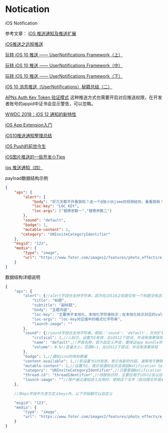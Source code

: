 # Notication
iOS Notification

参考文章：
[iOS 推送通知及推送扩展](https://juejin.im/post/5bc9a6e45188254a075e305c)

[iOS推送之远程推送](https://www.jianshu.com/p/4b947569a548)

[玩转 iOS 10 推送 —— UserNotifications Framework（上）](https://www.jianshu.com/p/2f3202b5e758)

[玩转 iOS 10 推送 —— UserNotifications Framework（中）](https://www.jianshu.com/p/5a4b88874f3a)

[玩转 iOS 10 推送 —— UserNotifications Framework（下）](https://www.jianshu.com/p/25ca24215f75)

[iOS 10 消息推送（UserNotifications）秘籍总结（二）](https://www.jianshu.com/p/81c6bd16c7ac)

[APNs Auth Key Token 验证模式](https://www.jianshu.com/p/b700f0237b0e)
这种推送方式也需要开启对应推送权限，在开发者账号的appid中证书会显示警告，可以忽略。

[WWDC 2018：iOS 12 通知的新特性](https://juejin.im/post/5b1b7c3de51d4506ca62d787)

[iOS App Extension入门](https://www.jianshu.com/p/8cf08db29356)

[iOS10推送通知整理总结](https://www.jianshu.com/p/f465fde82c4b)

[iOS Push的前世今生](https://juejin.im/entry/5a9118d2f265da4e6f17fcfc)

[iOS图片推送的一些开发小Tips](https://www.jianshu.com/p/0ab721604877)

[ios 推送通知（四）](https://www.zybuluo.com/evolxb/note/482251)


payload数据结构示例
```json
{
    "aps": {
        "alert": {
            "body": "好几天都不开看我啦？送一个@张小伙jsme的视频给你，看看我嘛！",
            "loc-key": "LOC_KEY",
            "loc-args": ["替换参数一","替换参数二"]
        },
        "sound": "default",
        "badge": 1,
        "mutable-content": 1,
	   "category": "UNInviteCategoryIdentifier"
    },
    "msgid": "123",
    "media": {
        "type": "image",
        "url": "https://www.fotor.com/images2/features/photo_effects/e_bw.jpg"
    }
}
```
数据结构详细说明
```js
{
    "aps": {
        "alert": {//alert字段也支持字符串，因为在iOS10之前是仅有一个标题没有这么多扩展，例如："alert": "标题"
            "title": "标题",
            "subtitle": "副标题",
            "body": "主题内容",
            "loc-key": "主要用于本地化，本地化字符串标示；在本地化标示对应的value中可用使用%@,%n$@来从title-loc-args中添加格式化字符串",
            "loc-args": "loc-key对应值中的格式化字符串",
            "launch-image": ""
        },
        "sound": {//sound字段也支持字符串，例如：'sound': 'default'。针对扩展字段的支持iOS12系统才有效
            "critical": 1,//⚠️标示，设置为1有效，在iOS12下尝试，并没有效果体现
            "name": "default",//声音名称，若为自定义声音，要保证app bundle存在该声音资源；特殊值‘default’是指用系统默认声音提示
            "volume": 0.5//音量大小，范围0~1，在iOS12下尝试，并没有效果体现
        },
        "badge": 1,//通知icon的角标数量
        "content-available": 1,//若设置为1时有效，表示有新的内容。通常用于静默通知，通过alert、sound、badge字段为空。若app进程不存在情况下会唤醒app调用[UIApplicationDelegate application:didReceiveRemoteNotification:fetchCompletionHandler:]代理，有30s的时间处理通知。
        "mutable-content": 1,//设置为1，表示该通知会先会调起Notification Service Extension处理完后再进行通知
	    "category": "UNInviteCategoryIdentifier",//只要是指Notification Content Extension中使用哪个category进行展示
        "thread-id": "threadIdentifier",//线程标识符，主要应用于iOS12及以后系统，进行通知分组
        "launch-image": ""//用户通过通知进入应用时，使用这个文件（启动图文件或者storyboard文件）的启动图片。如果没有指定这个属性，系统会使用上次的应用快照或者Info.plist中UILaunchImageFile的图片或Default.png作为启动图片。该字段不适用于iOS，仅用于macos和tvos
    },
    
    //除aps字段中为官方定义keys外，以下字段都可以自定义

    "msgid": "123",
    "media": {
        "type": "image",
        "url": "https://www.fotor.com/images2/features/photo_effects/e_bw.jpg"
    }
}

```